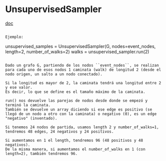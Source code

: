 # UnsupervisedSampler
[doc](https://stellargraph.readthedocs.io/en/latest/_modules/stellargraph/data/unsupervised_sampler.html)
```

Ejemplo:
```
unsupervised_samples = UnsupervisedSampler(G, nodes=event_nodes, length=2, number_of_walks=2)
walks = unsupervised_sampler.run(2)
```

Dado un grafo G, partiendo de los nodos ``event_nodes``, se realizan para cada uno de esos nodos 1 caminata (walk) de longitud 2 (desde el nodo origen, un salto a un nodo conectado).

Si la longitud es mayor de 2, la caminata tendrá una longitud entre 2 y ese valor.
Es decir, lo que se define es el tamaño máximo de la caminata.

run() nos devuelve las parejas de nodos desde donde se empezó y terminó la caminata.
También se devuelve un array diciendo si ese edge es positivo (se llegó de un nodo a otro con la caminata) o negativo (0), es un edge "negativo" (inventado).

Si tenemos 24 nodos de partida, usamos length 2 y number_of_walks=1, tendremos 48 edges, 24 negativos y 24 positivos.

Si aumentamos en 1 el length, tendremos 96 (48 positivos y 48 negativos).
De la misma manera, si aumentamos el number_of_walks en 1 (con length=2), también tendremos 96.
